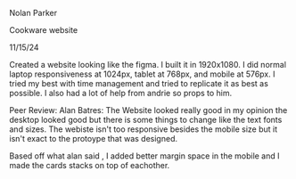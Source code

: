 Nolan Parker

Cookware website

11/15/24

Created a website looking like the figma.  I built it in 1920x1080.  I did normal laptop responsiveness at 1024px, tablet at 768px, and mobile at 576px.  I tried my best with time management and 
tried to replicate it as best as possible. I also had a lot of help from andrie so props to him.

Peer Review: Alan Batres: The Website looked really good in my opinion the desktop looked good but there is some things to change like the text fonts and sizes. The webiste isn't too responsive besides the mobile size but it isn't exact to the protoype that was designed.

Based off what alan said , I added better margin space in the mobile and I made the cards stacks on top of eachother.
